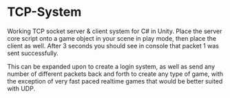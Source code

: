 # TCP-System
Working TCP socket server & client system for C# in Unity.
Place the server core script onto a game object in your scene in play mode, then place the client as well. After 3 seconds you should see in console that packet 1 was sent successfully.

This can be expanded upon to create a login system, as well as send any number of different packets back and forth to create any type of game, with the exception of very fast paced realtime games that would be better suited with UDP.
